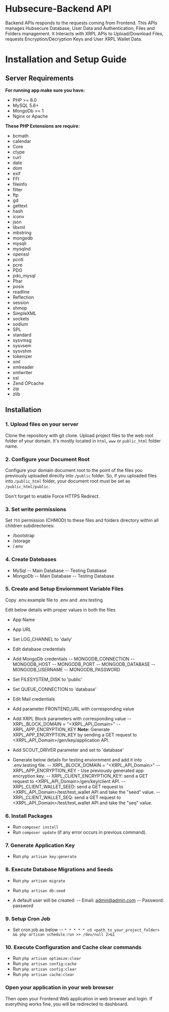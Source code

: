 # Hubsecure-Backend API
Backend APIs responds to the requests coming from Frontend. This APIs manages Hubsecure Database, User Data and Authentication, Files and Folders
management. It Interacts with XRPL APIs to Upload/Download Files, requests Encryption/Decryption Keys and User XRPL Wallet Data.

# Installation and Setup Guide
## Server Requirements

**For running app make sure you have:**

- PHP >= 8.0
- MySQL 5.6+
- MongoDb >= 1
- Nginx or Apache

**These PHP Extensions are require:**

- bcmath
- calendar
- Core
- ctype
- curl
- date
- dom
- exif
- FFI
- fileinfo
- filter
- ftp
- gd
- gettext
- hash
- iconv
- json
- libxml
- mbstring
- mongodb
- mysqli
- mysqlnd
- openssl
- pcntl
- pcre
- PDO
- pdo_mysql
- Phar
- posix
- readline
- Reflection
- session
- shmop
- SimpleXML
- sockets
- sodium
- SPL
- standard
- sysvmsg
- sysvsem
- sysvshm
- tokenizer
- xml
- xmlreader
- xmlwriter
- xsl
- Zend OPcache
- zip
- zlib

## Installation

### 1. Upload files on your server
Clone the repository with git clone.
Upload project files to the web root folder of your domain. It's mostly located in `html`, `www` or `public_html` folder name.

### 2. Configure your Document Root
Configure your domain document root to the point of the files you previously uploaded directly into `/public` folder. So, if you uploaded files into `/public_html` folder, your document root must be set as `/public_html/public`.

Don't forget to enable Force HTTPS Redirect.

### 3. Set write permissions
Set `755` permission (CHMOD) to these files and folders directory within all children subdirectories:

- /bootstrap
- /storage
- /.env

### 4. Create Datebases
- MySql
-- Main Database
-- Testing Database
- MongoDb
-- Main Database
-- Testing Database

### 5. Create and Setup Enviornment Variable Files
Copy .env.example file to .env and .env.testing

Edit below details with proper values in both the files
- App Name
- App URL
- Set LOG_CHANNEL to 'daily'
- Edit database credentials
- Add MongoDb credentials 
-- MONGODB_CONNECTION
-- MONGODB_HOST
-- MONGODB_PORT
-- MONGODB_DATABASE
-- MONGODB_USERNAME
-- MONGODB_PASSWORD
- Set FILESYSTEM_DISK to 'public'
- Set QUEUE_CONNECTION to 'database'
- Edit Mail credentials
- Add parameter FRONTEND_URL with corresponding value
- Add XRPL Block parameters with corresponding value
-- XRPL_BLOCK_DOMAIN = "<XRPL_API_Domain>"
-- XRPL_APP_ENCRYPTION_KEY
**Note:** Generate XRPL_APP_ENCRYPTION_KEY by sending a GET request to <XRPL_API_Domain>/gen/key/application API.
- Add SCOUT_DRIVER parameter and set to 'database'

- Generate below details for testing enviornment and add it into .env.testing file.
-- XRPL_BLOCK_DOMAIN = "<XRPL_API_Domain>"
-- XRPL_APP_ENCRYPTION_KEY - Use previously generated app encryption key.
-- XRPL_CLIENT_ENCRYPTION_KEY: send a GET request to <XRPL_API_Domain>/gen/key/client API.
-- XRPL_CLIENT_WALLET_SEED: send a GET request to <XRPL_API_Domain>/test/test_wallet API and take the "seed" value.
-- XRPL_CLIENT_WALLET_SEQ: send a GET request to <XRPL_API_Domain>/test/test_wallet API and take the "seq" value.

### 6. Install Packages
- Run `composer install`
- Run `composer update` (if any error occurs in previous command).

### 7. Generate Application Key
- Run `php artisan key:generate`

### 8. Execute Database Migrations and Seeds
- Run `php artisan migrate`
- Run `php artisan db:seed`

- A default user will be created: 
-- Email: admin@admin.com
-- Password: password

### 9. Setup Cron Job
- Set cron job as below
-- `* * * * * cd <path_to_your_project_folder> && php artisan schedule:run >> /dev/null 2>&1`

### 10. Execute Configuration and Cache clear commands
- Run `php artisan optimize:clear`
- Run `php artisan config:cache`
- Run `php artisan config:clear`
- Run `php artisan cache:clear`

### Open your application in your web browser
Then open your Frontend Web application in web browser and login. If everything works fine, you will be redirected to dashboard.
